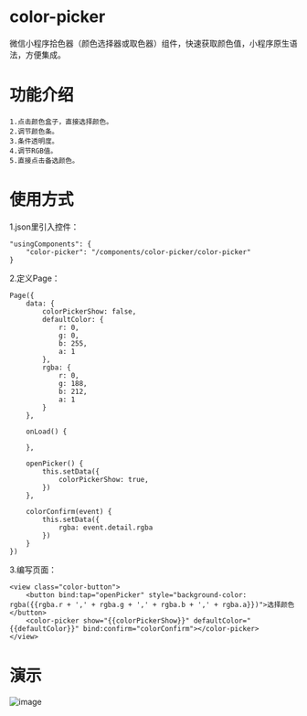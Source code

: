 # color-picker

微信小程序拾色器（颜色选择器或取色器）组件，快速获取颜色值，小程序原生语法，方便集成。

# 功能介绍
    
    1.点击颜色盒子，直接选择颜色。
    2.调节颜色条。
    3.条件透明度。
    4.调节RGB值。
    5.直接点击备选颜色。

# 使用方式

1.json里引入控件：

    "usingComponents": {
        "color-picker": "/components/color-picker/color-picker"
    }

2.定义Page：
    
    Page({
        data: {
            colorPickerShow: false,
            defaultColor: {
                r: 0,
                g: 0,
                b: 255,
                a: 1
            },
            rgba: {
                r: 0,
                g: 188,
                b: 212,
                a: 1
            }
        },
    
        onLoad() {
        
        },
    
        openPicker() {
            this.setData({
                colorPickerShow: true,
            })
        },
        
        colorConfirm(event) {
            this.setData({
                rgba: event.detail.rgba
            })
        }
    })

3.编写页面：
    
    <view class="color-button">
        <button bind:tap="openPicker" style="background-color: rgba({{rgba.r + ',' + rgba.g + ',' + rgba.b + ',' + rgba.a}})">选择颜色</button>
        <color-picker show="{{colorPickerShow}}" defaultColor="{{defaultColor}}" bind:confirm="colorConfirm"></color-picker>
    </view>

# 演示
  
   ![image](./images/demo.gif)
